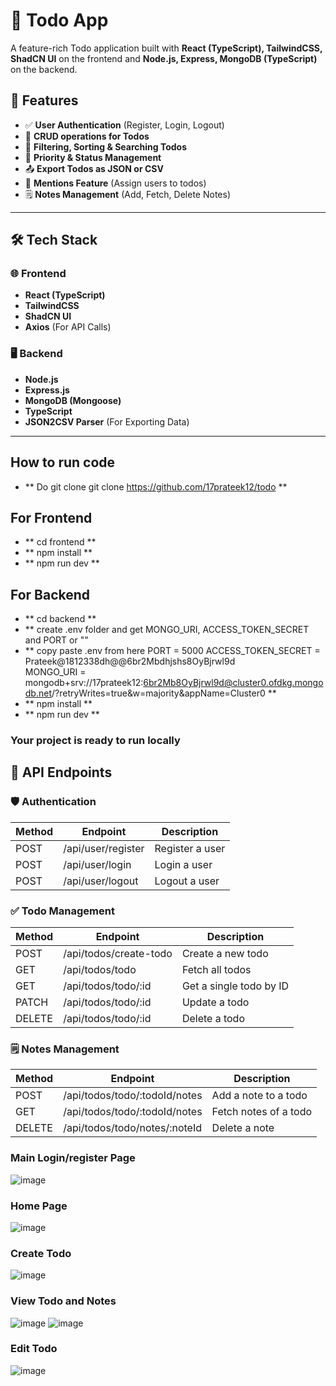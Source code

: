 # 📝 Todo App  

A feature-rich Todo application built with **React (TypeScript), TailwindCSS, ShadCN UI** on the frontend and **Node.js, Express, MongoDB (TypeScript)** on the backend.  

## 🚀 Features  
- ✅ **User Authentication** (Register, Login, Logout)  
- 📝 **CRUD operations for Todos**  
- 🔖 **Filtering, Sorting & Searching Todos**  
- 📌 **Priority & Status Management**  
- 📤 **Export Todos as JSON or CSV**  
- 👥 **Mentions Feature** (Assign users to todos)  
- 🗒️ **Notes Management** (Add, Fetch, Delete Notes)  

---

## 🛠 Tech Stack  

### 🌐 Frontend  
- **React (TypeScript)**  
- **TailwindCSS**  
- **ShadCN UI**  
- **Axios** (For API Calls)  

### 🖥 Backend  
- **Node.js**  
- **Express.js**  
- **MongoDB (Mongoose)**  
- **TypeScript**  
- **JSON2CSV Parser** (For Exporting Data)  

---

## How to run code
- ** Do git clone git clone https://github.com/17prateek12/todo **
## For Frontend
- ** cd frontend **
- ** npm install **
- ** npm run dev **

## For Backend
- ** cd backend **
- ** create .env folder and get MONGO_URI, ACCESS_TOKEN_SECRET and PORT or ""
- ** copy paste .env from here PORT = 5000
ACCESS_TOKEN_SECRET = Prateek@1812338dh@@6br2Mbdhjshs8OyBjrwl9d    
MONGO_URI = mongodb+srv://17prateek12:6br2Mb8OyBjrwl9d@cluster0.ofdkg.mongodb.net/?retryWrites=true&w=majority&appName=Cluster0 **
- ** npm install **
- ** npm run dev **

### Your project is ready to run locally

## 🔗 API Endpoints

### 🛡️ Authentication
| Method |	Endpoint |	Description |
|------- |-----------|--------------|
| POST |	/api/user/register |	Register a user |
| POST |	/api/user/login |	Login a user |
| POST |	/api/user/logout |	Logout a user |

### ✅ Todo Management
|Method |	Endpoint |	Description |
|-------|------------|--------------|
|POST |	/api/todos/create-todo |	Create a new todo |
|GET |	/api/todos/todo |	Fetch all todos |
|GET |	/api/todos/todo/:id |	Get a single todo by ID |
|PATCH |	/api/todos/todo/:id |	Update a todo |
|DELETE |	/api/todos/todo/:id |	Delete a todo |

### 🗒️ Notes Management
|Method |	Endpoint |	Description |
|-------|------------|--------------|
|POST |	/api/todos/todo/:todoId/notes |	Add a note to a todo |
|GET |	/api/todos/todo/:todoId/notes |	Fetch notes of a todo |
|DELETE |	/api/todos/todo/notes/:noteId |	Delete a note |

### Main Login/register Page
![image](https://github.com/user-attachments/assets/ad8a0b52-e513-407d-883e-bdd57fe32e12)

### Home Page 
![image](https://github.com/user-attachments/assets/6e542526-6474-4aff-ba0f-6a3f2c6a6ad1)

### Create Todo
![image](https://github.com/user-attachments/assets/edc8c21c-4fa1-440a-ba9b-1318f88868df)

### View Todo and Notes
![image](https://github.com/user-attachments/assets/06aaf75b-5086-47b8-a3ea-10d3228259e1)
![image](https://github.com/user-attachments/assets/3c3f3eca-a5be-41ea-9fb0-cf299ff323b1)

### Edit Todo
![image](https://github.com/user-attachments/assets/fd8d3a48-f4fd-45e7-b660-e16b271a23e2)





